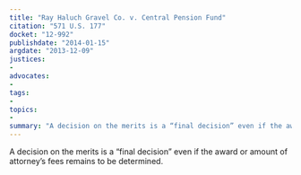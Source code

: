 ```yaml
---
title: "Ray Haluch Gravel Co. v. Central Pension Fund"
citation: "571 U.S. 177"
docket: "12-992"
publishdate: "2014-01-15"
argdate: "2013-12-09"
justices:
- 
advocates:
- 
tags:
- 
topics:
- 
summary: "A decision on the merits is a “final decision” even if the award or amount of attorney’s fees remains to be determined."
---
```

A decision on the merits is a “final decision” even if the award or amount of attorney’s fees remains to be determined.

